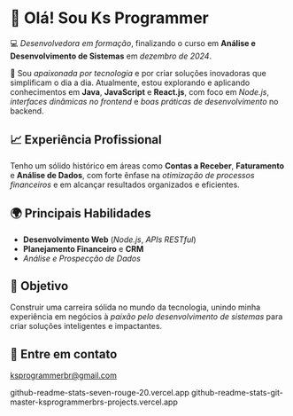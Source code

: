 # 👋 Olá! Sou Ks Programmer  

💻 *Desenvolvedora em formação*, finalizando o curso em **Análise e Desenvolvimento de Sistemas** em *dezembro de 2024*.  

🚀 Sou *apaixonada por tecnologia* e por criar soluções inovadoras que simplificam o dia a dia. Atualmente, estou explorando e aplicando conhecimentos em **Java**, **JavaScript** e **React.js**, com foco em *Node.js*, *interfaces dinâmicas no frontend* e *boas práticas de desenvolvimento* no backend.  

## 📈 Experiência Profissional  
Tenho um sólido histórico em áreas como **Contas a Receber**, **Faturamento** e **Análise de Dados**, com forte ênfase na *otimização de processos financeiros* e em alcançar resultados organizados e eficientes.  

## 🌍 Principais Habilidades  
- **Desenvolvimento Web** (*Node.js*, *APIs RESTful*)  
- **Planejamento Financeiro** e **CRM**  
- *Análise e Prospecção de Dados*  

## 🎯 Objetivo  
Construir uma carreira sólida no mundo da tecnologia, unindo minha experiência em negócios à *paixão pelo desenvolvimento de sistemas* para criar soluções inteligentes e impactantes.  

## 📩 Entre em contato  
ksprogrammerbr@gmail.com 


github-readme-stats-seven-rouge-20.vercel.app
github-readme-stats-git-master-ksprogrammerbrs-projects.vercel.app




